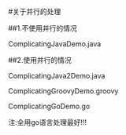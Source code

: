 #关于并行的处理

##1.不使用并行的情况

ComplicatingJavaDemo.java

##2.使用并行的情况

ComplicatingJava2Demo.java

ComplicatingGroovyDemo.groovy

ComplicatingGoDemo.go

注:全用go语言处理最好!!!
